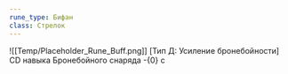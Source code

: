 ```yaml
---
rune_type: Бифан
class: Стрелок
---
```

![[Temp/Placeholder_Rune_Buff.png]]
[Тип Д: Усиление бронебойности] CD навыка Бронебойного снаряда -{0} с
